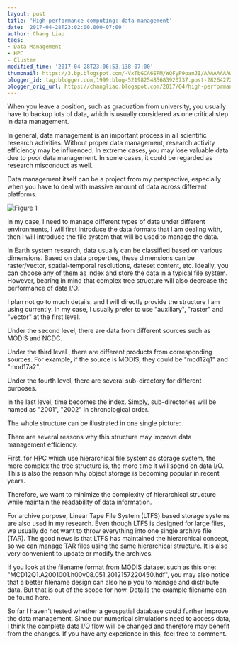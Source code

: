 ```yaml
---
layout: post
title: 'High performance computing: data management'
date: '2017-04-28T23:02:00.000-07:00'
author: Chang Liao
tags:
- Data Management
- HPC
- Cluster
modified_time: '2017-04-28T23:06:53.138-07:00'
thumbnail: https://3.bp.blogspot.com/-VxTbGCA6EPM/WQFyP9oanJI/AAAAAAAAWeQ/Msspk3l8GMI8goLddzydB9kP_GfwvoUBQCLcB/s72-c/tree.JPG
blogger_id: tag:blogger.com,1999:blog-5219825485683920737.post-2826427237579333687
blogger_orig_url: https://changliao.blogspot.com/2017/04/high-performance-computing-005.html
---
```


When you leave a position, such as graduation from university, you usually have to backup lots of data, which is usually considered as one critical step in data management.

In general, data management is an important process in all scientific research activities. Without proper data management, research activity efficiency may be influenced. In extreme cases, you may lose valuable data due to poor data management. In some cases, it could be regarded as research misconduct as well.

Data management itself can be a project from my perspective, especially when you have to deal with massive amount of data across different platforms.

![Figure 1](https://github.com/changliao/changliao.github.io/blob/main/_figure/file_tree.png?raw=true)

In my case, I need to manage different types of data under different environments, I will first introduce the data formats that I am dealing with, then I will introduce the file system that will be used to manage the data.

In Earth system research, data usually can be classified based on various dimensions.
Based on data properties, these dimensions can be raster/vector, spatial-temporal resolutions, dateset content, etc. Ideally, you can choose any of them as index and store the data in a typical file system.
However, bearing in mind that complex tree structure will also decrease the performance of data I/O.

I plan not go to much details, and I will directly provide the structure I am using currently.
In my case, I usually prefer to use "auxiliary", "raster" and "vector" at the first level.

Under the second level, there are data from different sources such as MODIS and NCDC.

Under the third level , there are different products from corresponding sources. For example, if the source is MODIS, they could be "mcd12q1" and "mod17a2".

Under the fourth level, there are several sub-directory for different purposes.

In the last level, time becomes the index. Simply, sub-directories will be named as "2001", "2002" in chronological order.

The whole structure can be illustrated in one single picture:



There are several reasons why this structure may improve data management efficiency.

First,  for HPC which use hierarchical file system as storage system, the more complex the tree structure is, the more time it will spend on data I/O. This is also the reason why object storage is becoming popular in recent years. 

Therefore, we want to minimize the complexity of hierarchical structure while maintain the readability of data information.

For archive purpose, Linear Tape File System (LTFS) based storage systems are also used in my research. Even though LTFS is designed for large files, we usually do not want to throw everything into one single archive file (TAR). The good news is that LTFS has maintained the hierarchical concept, so we can manage TAR files using the same hierarchical structure. It is also very convenient to update or modify the archives.

If you look at the filename format from MODIS dataset such as this one:
"MCD12Q1.A2001001.h00v08.051.2012157220450.hdf", you may also notice that a better filename design can also help you to manage and distribute data. But that is out of the scope for now. Details the example filename can be found here.

So far I haven't tested whether a geospatial database could further improve the data management. Since our numerical simulations need to access data, I think the complete data I/O flow will be changed and therefore may benefit from the changes. If you have any experience in this, feel free to comment.